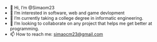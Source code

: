 - 👋 Hi, I’m @Simaom23
- 👀 I’m interested in software, web and game devlopment
- 🌱 I’m currently taking a college degree in informatic engineering.
- 💞️ I’m looking to collaborate on any project that helps me get better at programming.
- 📫 How to reach me: simaocm23@gmail.com

<!---
Simaom23/Simaom23 is a ✨ special ✨ repository because its `README.md` (this file) appears on your GitHub profile.
You can click the Preview link to take a look at your changes.
--->
